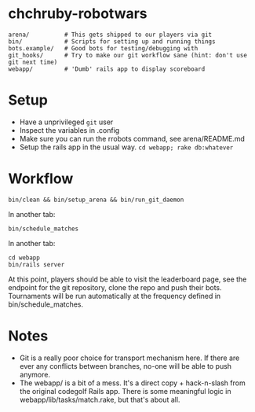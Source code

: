 chchruby-robotwars
==================

    arena/          # This gets shipped to our players via git
    bin/            # Scripts for setting up and running things
    bots.example/   # Good bots for testing/debugging with
    git_hooks/      # Try to make our git workflow sane (hint: don't use git next time)
    webapp/         # 'Dumb' rails app to display scoreboard

Setup
=====

  * Have a unprivileged `git` user
  * Inspect the variables in .config
  * Make sure you can run the rrobots command, see arena/README.md
  * Setup the rails app in the usual way. `cd webapp; rake db:whatever`

Workflow
========

    bin/clean && bin/setup_arena && bin/run_git_daemon

In another tab:

    bin/schedule_matches

In another tab:

    cd webapp
    bin/rails server

At this point, players should be able to visit the leaderboard page,
see the endpoint for the git repository, clone the repo and push their bots.
Tournaments will be run automatically at the frequency defined in bin/schedule_matches.

Notes
=====

  * Git is a really poor choice for transport mechanism here.
    If there are ever any conflicts between branches,
    no-one will be able to push anymore.
  * The webapp/ is a bit of a mess. It's a direct copy + hack-n-slash from the
    original codegolf Rails app.
    There is some meaningful logic in webapp/lib/tasks/match.rake, but that's about all.